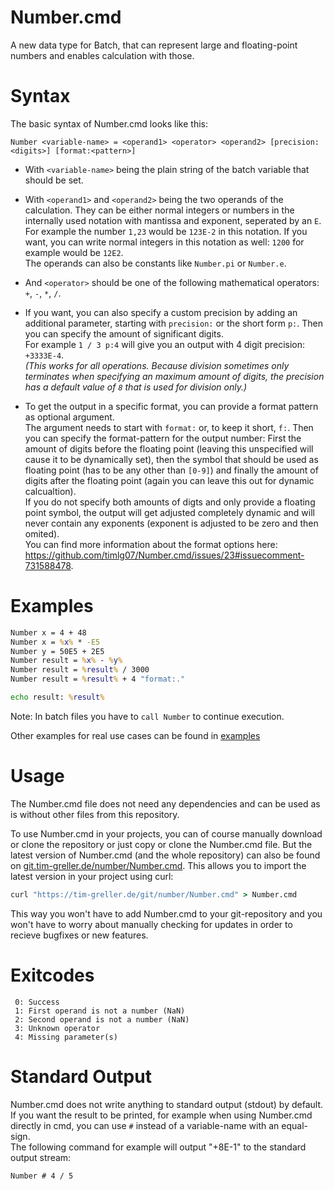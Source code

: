 # Number.cmd
A new data type for Batch, that can represent large and floating-point numbers and enables calculation with those.


# Syntax
The basic syntax of Number.cmd looks like this:
```
Number <variable-name> = <operand1> <operator> <operand2> [precision:<digits>] [format:<pattern>]
```
- With `<variable-name>` being the plain string of the batch variable that should be set.

- With `<operand1>` and `<operand2>` being the two operands of the calculation. They can be either normal integers or numbers in the internally used notation with mantissa and exponent, seperated by an `E`.  
For example the number `1,23` would be `123E-2` in this notation. If you want, you can write normal integers in this notation as well: `1200` for example would be `12E2`.  
The operands can also be constants like `Number.pi` or `Number.e`.

- And `<operator>` should be one of the following mathematical operators: `+`, `-`, `*`, `/`.

- If you want, you can also specify a custom precision by adding an additional parameter, starting with `precision:` or the short form `p:`. Then you can specify the amount of significant digits.  
For example `1 / 3 p:4` will give you an output with 4 digit precision: `+3333E-4`.  
_(This works for all operations. Because division sometimes only terminates when specifying an maximum amount of digits, the precision has a default value of `8` that is used for division only.)_

- To get the output in a specific format, you can provide a format pattern as optional argument.  
The argument needs to start with `format:` or, to keep it short, `f:`. Then you can specify the format-pattern for the output number: First the amount of digits before the floating point (leaving this unspecified will cause it to be dynamically set), then the symbol that should be used as floating point (has to be any other than `[0-9]`) and finally the amount of digits after the floating point (again you can leave this out for dynamic calcualtion).  
If you do not specify both amounts of digts and only provide a floating point symbol, the output will get adjusted completely dynamic and will never contain any exponents (exponent is adjusted to be zero and then omited).  
You can find more information about the format options here: https://github.com/timlg07/Number.cmd/issues/23#issuecomment-731588478.


# Examples
```cmd
Number x = 4 + 48
Number x = %x% * -E5
Number y = 50E5 + 2E5
Number result = %x% - %y% 
Number result = %result% / 3000 
Number result = %result% + 4 "format:."

echo result: %result%
```
Note: In batch files you have to `call Number` to continue execution.

Other examples for real use cases can be found in [examples](examples/)


# Usage
The Number.cmd file does not need any dependencies and can be used as is without other files from this repository.  

To use Number.cmd in your projects, you can of course manually download or clone the repository or just copy or clone the Number.cmd file.
But the latest version of Number.cmd (and the whole repository) can also be found on [git.tim-greller.de/number/Number.cmd](https://tim-greller.de/git/number/Number.cmd). This allows you to import the latest version in your project using curl:
```cmd
curl "https://tim-greller.de/git/number/Number.cmd" > Number.cmd
```
This way you won't have to add Number.cmd to your git-repository and you won't have to worry about manually checking for updates in order to recieve bugfixes or new features.


# Exitcodes
```
 0: Success
 1: First operand is not a number (NaN)
 2: Second operand is not a number (NaN)
 3: Unknown operator
 4: Missing parameter(s)
```


# Standard Output
Number.cmd does not write anything to standard output (stdout) by default. If you want the result to be printed, for example when using Number.cmd directly in cmd, you can use `#` instead of a variable-name with an equal-sign.  
The following command for example will output "+8E-1" to the standard output stream:
```cmd
Number # 4 / 5
```
